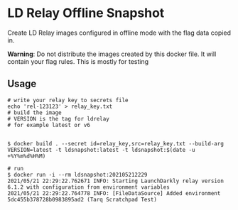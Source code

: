 # LD Relay Offline Snapshot

Create LD Relay images configured in offline mode with the flag data copied in.

**Warning**: Do not distribute the images created by this docker file. It will contain your flag rules. This is mostly for testing


## Usage

```
# write your relay key to secrets file
echo 'rel-123123' > relay_key.txt
# build the image
# VERSION is the tag for ldrelay
# for example latest or v6


$ docker build . --secret id=relay_key,src=relay_key.txt --build-arg VERSION=latest -t ldsnapshot:latest -t ldsnapshot:$(date -u +%Y%m%d%H%M)

# run 
$ docker run -i --rm ldsnapshot:202105212229
2021/05/21 22:29:22.762671 INFO: Starting LaunchDarkly relay version 6.1.2 with configuration from environment variables
2021/05/21 22:29:22.764778 INFO: [FileDataSource] Added environment 5dc455b378728b0983895ad2 (Tarq Scratchpad Test)

```
